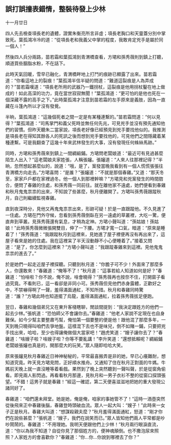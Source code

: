 誤打誤撞表錯情，整裝待發上少林
------------------------------

十一月廿日

四人先去檢查項長老的遺體，證實朱衡亮所言非虛；項長老胸口和天靈蓋分別中掌致死。葉孤鴻冷冷的道：“從項長老和我義父中掌的程度，我敢肯定兇手是屬於同一個人！”

然後四人兵分兩路，苗若霜和葉孤鴻到青渭橋查看，方珺和孫秀薇則到鎮上打聽，順道買些胭脂水粉，不在話下。

此時天氣回暖，雪早已融化，青渭橋畔地上打鬥的痕跡已顯露了出來。苗若霜道：“你看這地上的裂痕！”葉孤鴻半信半疑的問道：“難道這裂痕是人為弄成的？”苗若霜嘆道：“項長老所用的武器乃一鐵拐杖，這裂痕是他用拐杖鑿在地上做成的！如此高深的功力，竟在當世寂寂無聞！”葉孤鴻道：“更可怕的是他也死在一個深藏不露的高手之下。”此時葉孤鴻才注意到苗若霜的左手原來是義肢，因為一直藏在斗篷內所以才沒有發覺。

半晌，葉孤鴻道：“這幾個死者之間一定是有某種連繫的。”苗若霜問道：“何以見得？”葉孤鴻道：“司馬掌門和義父死時並無任何先兆，可見兇手並沒有預先通知他們的習慣。但昨天聽朱二當家說，項長老好像已經預見到兇手要找他似的。我推測是項長老在得知其餘各人的死訊之後而想到兇手要找他的，可見他們之間隱藏着某種連繫。可是我翻查了這幾十年來武林發生的大事，沒有發現任何蛛絲馬跡。”

同時，方珺和孫秀薇來到鎮上一間綢緞鋪。方珺問老闆娘道：“最近可有見過甚麼陌生人出入？”這老闆娘夫家姓張，人稱張嬸。張嬸道：“人來人往那裡記得？”半晌，忽然想起甚麼似的，說道：“哦，是了，案發當晚我看到有一個人慌慌張張往青渭橋方向走去。”方珺喜問：“是誰？”張嬸道：“不就是那個春雞。”又道：“那天冬至，家家戶戶都在家裡過冬。他一個人到那裡幹嘛？”方珺見和兇案發生的時間脗合，便問了春雞的住處，和孫秀薇一同前往。就在離他家不遠處，她們便看到春雞和秋月鬼鬼祟祟的出來，不知說了些甚麼，秋月便離開了。方珺叫孫秀薇跟蹤秋月，自己則繼續監視春雞。

直到夜深時分，見他又再鬼鬼祟祟出來，形跡可疑！於是一直跟蹤他。不久見進了一住處。方珺在門外守候，忽看到孫秀薇倒臥在另一遠處的草叢裡，大吃一驚，便直奔到草叢。見孫秀薇還有氣息，才稍為定神。方珺小聲叫道：“孫姑娘！孫姑娘！”此時孫秀薇微微張開雙目，伸了一下腰。方珺才寬一口氣，暗道：“原來是睡着了！”孫秀薇道：“我跟蹤秋月到這裡來，見她進了屋子裡便再沒有再出來了，這屋子看來是她的住處。我在這裡呆了半天沒動靜不小心便睡着了。”接着又問道：“是了，你怎麼到這裡來？”方珺小聲叫道：“我跟蹤春雞來到這裡。見他鬼鬼祟祟的進去了。”

於是她們一起走近屋子裡探聽。只聽到秋月道：“你膽子可不少！外面來了那麼多人，你還敢來！”春雞道：“俺等不了！”秋月道：“這事若給人知道如何是好？”春雞道：“怕啥啦？你不說，俺不說，啥會曉得？”孫秀薇再也按奈不住，打開窗子看過究竟。不看則已，這一看卻是非同小可。孫秀薇但見他們赤身露體，正歡好之中，不禁嚇得啊了一聲，羞得滿面通紅，不知所措。秋月和春雞同時驚道：“誰？”方珺此時也知道擺了烏龍，羞得滿面通紅，拉着孫秀薇拔足便跑。

翌日，春雞和幾個弟兄又在東升客棧瞎聊，閒談間提到：“我決定跟姓方的他們一起去少林。”張帆道：“恐怕師父不會讓你去。”春雞道：“他老人家說不定現在也自身難保。如今少幫主要整肅丐幫，俺怕第一個要整的便是他！跟他混了那麼多年，一天到晚只曉得叫咱們去爭地盤。這樣混下去也不是味兒，倒不如賭一鋪，只要把兇手找出來，哈哈，至少也得讓俺做個大當家吧！”趙虎笑道：“嫂子讓你去了？”春雞道：“啥嫂子啦？啥嫂子啦？你等不要亂講！”李升笑道：“還想抵賴呢？綢緞鋪老闆娘張嬸也真是的，開那麼大的玩笑。”眾人隨即哈哈大笑。

原來張嬸見秋月春雞近日神神秘秘的，平常最喜搬弄是非的她，早已心癢難耐，想知道究竟。昨天見方珺見問，正好順水推舟。又通知了住在秋月正對面的牛媽。牛媽前天晚上就一直沒睡等着看戲。果然到了晚上突然聽到一聲叫聲，於是從窗角偷看。即見兩人影閃過。再看看秋月那邊，見秋月和一男子衣衫不整的從窗口探頭張望。“不錯！這男子就是春雞！”經這一確認，第二天便喜滋滋地把她的重大發現公諸同好了。

春雞道：“咱們還未拜堂。她是她，俺是俺，咱家的事她管不了！”這時一酒壺突然從後飛來正中春雞後腦，春雞登時頭破血流。眾人一起大叫：“嫂子！”此時來一女子正是秋月。春雞大叫道：“想謀殺親夫麼？”秋月羞得滿面通紅，怒道：“剛才你們在說些甚麼？”張帆道：“嫂子，我們在說笑而已。”眾人皆知他們兩人平常都是吵吵鬧鬧的。春雞道：“不用理她。我明天便跟他們上少林！”秋月兩行眼淚直流，道：“你以為我不知道？自從你見了那個姓方的，便神魂顛倒。也不撒泡尿來照照？人家姓方的會喜歡你？”春雞道：“你...你...你說到哪裡去了你？”

